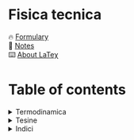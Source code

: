 # Fisica tecnica

🔥 [Formulary](https://github.com/mastroalex/fisicatecnica/blob/main/fisica_tecnica.pdf)
<br>
📝 [Notes](https://alessandromastrofini.it/prodotto/fisica-tecnica-2/)
<br>
⌨️ [About LaTeχ](https://alessandromastrofini.it/2021/10/04/documento-latex/)
<br>



# Table of contents


<details>
  <summary>Termodinamica</summary>
  <br/>
<ul>
  <li>Introduzione</li>
  <li>Misure</li>
  <li>Frigoriferi ad effetto termoelettrico</li>
</ul>
</details>  

<details>
  <summary>Tesine</summary>
  <br/>
<ul>
  <li>Completa</li>
</ul>
</details>  

<details>
  <summary>Indici</summary>
  <br/>
<ul>
  <li>Indice delle figure</li>
  <li>Indice delle tabelle</li>
  <li>Indice delle equazioni</li>
  <li>Indice analitico</li>
</ul>
</details>  


